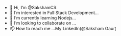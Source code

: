- 👋 Hi, I’m @SakshamCS
- 👀 I’m interested in Full Stack Development...
- 🌱 I’m currently learning Nodejs...
- 💞️ I’m looking to collaborate on ...
- 📫 How to reach me ...My LinkedIn(@Saksham Gaur)

<!---
SakshamCS/SakshamCS is a ✨ special ✨ repository because its `README.md` (this file) appears on your GitHub profile.
You can click the Preview link to take a look at your changes.
--->
